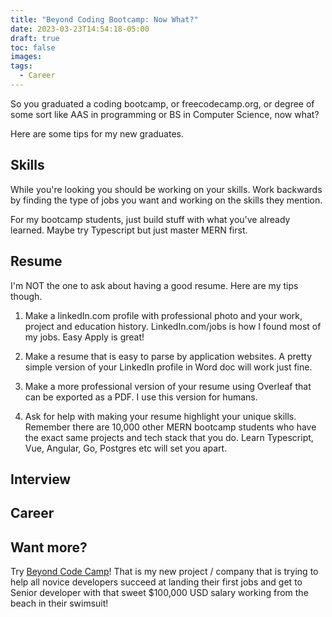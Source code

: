 ```yaml
---
title: "Beyond Coding Bootcamp: Now What?"
date: 2023-03-23T14:54:18-05:00
draft: true
toc: false
images:
tags:
  - Career
---
```


So you graduated a coding bootcamp, or freecodecamp.org, or degree of some sort like AAS in programming or BS in Computer Science,
now what?

Here are some tips for my new graduates.

## Skills

While you're looking you should be working on your skills. Work backwards by finding the type of jobs you want and working on the skills they mention.

For my bootcamp students, just build stuff with what you've already learned. Maybe try Typescript but just master MERN first.

## Resume

I'm NOT the one to ask about having a good resume. Here are my tips though.

1. Make a linkedIn.com profile with professional photo and your work, project and education history. LinkedIn.com/jobs is how I found most of my jobs. Easy Apply is great!

2. Make a resume that is easy to parse by application websites. A pretty simple version of your LinkedIn profile in Word doc will work just fine.

3. Make a more professional version of your resume using Overleaf that can be exported as a PDF. I use this version for humans.

4. Ask for help with making your resume highlight your unique skills. Remember there are 10,000 other MERN bootcamp students who have the exact same projects and tech stack that you do. Learn Typescript, Vue, Angular, Go, Postgres etc will set you apart.

## Interview

## Career

<!-- ## Looking for first career job

Maybe you're just out of highschool and finished the bootcamp. Great!

## Switching Careers

## Getting a Promotion -->

## Want more?

Try [Beyond Code Camp](https://www.beyondcodecamp.org/)! That is my new project / company that is trying to help all novice
developers succeed at landing their first jobs and get to Senior developer with that sweet $100,000 USD salary working from the beach in their swimsuit!
